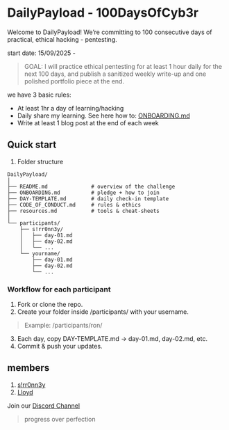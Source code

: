 # DailyPayload - 100DaysOfCyb3r

Welcome to DailyPayload! We’re committing to 100 consecutive days of practical, ethical hacking - pentesting.

start date: 15/09/2025 - 

> GOAL: I will practice ethical pentesting for at least 1 hour daily for the next 100 days, and publish a sanitized weekly write-up and one polished portfolio piece at the end.

we have 3 basic rules:
- At least 1hr a day of learning/hacking
- Daily share my learning. See here how to: [ONBOARDING.md](https://github.com/0tieno/DailyPayload/blob/main/ONBOARDING.md)
- Write at least 1 blog post at the end of each week

## Quick start

1. Folder structure
```
DailyPayload/
│
├── README.md              # overview of the challenge
├── ONBOARDING.md          # pledge + how to join
├── DAY-TEMPLATE.md        # daily check-in template
├── CODE_OF_CONDUCT.md     # rules & ethics
├── resources.md           # tools & cheat-sheets
│
└── participants/
    ├── s!rr0nn3y/
    │   ├── day-01.md
    │   ├── day-02.md
    │   └── ...
    └── yourname/
        ├── day-01.md
        ├── day-02.md
        └── ...
```

### Workflow for each participant

1. Fork or clone the repo.
2. Create your folder inside /participants/ with your username.
> Example: /participants/ron/
3. Each day, copy DAY-TEMPLATE.md → day-01.md, day-02.md, etc.
4. Commit & push your updates.

## members
1. [s!rr0nn3y](https://github.com/0tieno)
2. [Lloyd]()

Join our [Discord Channel](https://discord.gg/QnMCA5eVXh)
> progress over perfection
